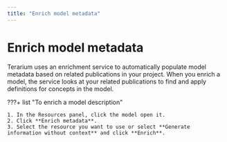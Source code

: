 ```yaml
---
title: "Enrich model metadata"
---
```


# Enrich model metadata

Terarium uses an enrichment service to automatically populate model metadata based on related publications in your project. When you enrich a model, the service looks at your related publications to find and apply definitions for concepts in the model.

???+ list "To enrich a model description"

    1. In the Resources panel, click the model open it.
    2. Click **Enrich metadata**.
    3. Select the resource you want to use or select **Generate information without context** and click **Enrich**.
